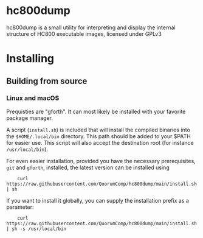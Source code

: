 # hc800dump

hc800dump is a small utility for interpreting and display the internal structure of HC800 executable images, licensed under GPLv3

# Installing

## Building from source

### Linux and macOS

Prequisties are "gforth". It can most likely be installed with your favorite package manager.

A script (```install.sh```) is included that will install the compiled binaries into the ```$HOME/.local/bin``` directory. This path should be added to your $PATH for easier use. This script will also accept the destination root (for instance ```/usr/local/bin```).

For even easier installation, provided you have the necessary prerequisites, ```git``` and ```gforth```, installed, the latest version can be installed using

```
    curl https://raw.githubusercontent.com/QuorumComp/hc800dump/main/install.sh | sh
```

If you want to install it globally, you can supply the installation prefix as a parameter:

```
    curl https://raw.githubusercontent.com/QuorumComp/hc800dump/main/install.sh | sh -s /usr/local/bin
```
